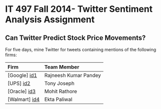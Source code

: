IT 497 Fall 2014- Twitter Sentiment Analysis Assignment
========================================================

Can Twitter Predict Stock Price Movements?
--------------------------------------------------------
For five days, mine Twitter for tweets containing mentions of the following firms:

| Firm            | Team Member |
| :-------------  |:-------------|
| [Google] [id1]          | Rajneesh Kumar Pandey        | 
| [UPS] [id2]     | Tony Joseph | 
| [Oracle] [id3]          | Mohit Rathore	| 
| [Walmart] [id4]         | Ekta Paliwal        | 


[id1]:https://github.com/tjjosep/IT497_Twit_Senti_Analysis/blob/master/GOOGLE_Twit_Senti_Analysis/Google_Rajneesh.Rmd
[id2]:https://github.com/tjjosep/IT497_Twit_Senti_Analysis/blob/master/UPS_Twit_Senti_Analysis/UPSsentiment.Rmd
[id3]:https://github.com/tjjosep/IT497_Twit_Senti_Analysis/blob/master/ORACLE_Twit_Senti_Analysis/Oracel_Mohit_Final.Rmd
[id4]:https://github.com/tjjosep/IT497_Twit_Senti_Analysis/blob/master/WALMART_Twit_Senti_Analysis/Walmart_Ekta.Rmd